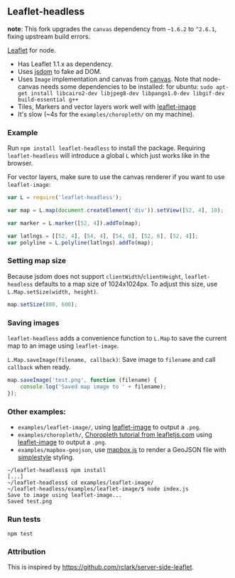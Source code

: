 Leaflet-headless
----------------

**note**: This fork upgrades the `canvas` dependency from `~1.6.2` to `^2.6.1`, fixing upstream build errors.

[Leaflet](http://leafletjs.com) for node.


 - Has Leaflet 1.1.x as dependency.
 - Uses [jsdom](https://github.com/tmpvar/jsdom) to fake ad DOM.
 - Uses `Image` implementation and canvas from [canvas](https://github.com/LearnBoost/node-canvas).
   Note that node-canvas needs some dependencies to be installed: for ubuntu: `sudo apt-get install libcairo2-dev libjpeg8-dev libpango1.0-dev libgif-dev build-essential g++`
 - Tiles, Markers and vector layers work well with [leaflet-image](https://github.com/mapbox/leaflet-image)
 - It's slow (~4s for the `examples/choropleth/` on my machine).


### Example

Run `npm install leaflet-headless` to install the package. Requiring `leaflet-headless` will introduce a global `L` which just works like in the browser.

For vector layers, make sure to use the canvas renderer if you want to use `leaflet-image`:

```JavaScript
var L = require('leaflet-headless');

var map = L.map(document.createElement('div')).setView([52, 4], 10);

var marker = L.marker([52, 4]).addTo(map);

var latlngs = [[52, 4], [54, 4], [54, 6], [52, 6], [52, 4]];
var polyline = L.polyline(latlngs).addTo(map);
```

### Setting map size

Because jsdom does not support `clientWidth`/`clientHeight`, `leaflet-headless` defaults to a map size of 1024x1024px. To adjust this size, use `L.Map.setSize(width, height)`.

```JavaScript
map.setSize(800, 600);
```

### Saving images

`leaflet-headless` adds a convenience function to `L.Map` to save the current map to an image using `leaflet-image`.

`L.Map.saveImage(filename, callback)`: Save image to `filename` and call `callback` when ready.

```JavaScript
map.saveImage('test.png', function (filename) {
    console.log('Saved map image to ' + filename);
});
```

### Other examples:
 - `examples/leaflet-image/`, using [leaflet-image](https://github.com/mapbox/leaflet-image) to output a `.png`.
 - `examples/choropleth/`, [Choropleth tutorial from leafletjs.com](http://leafletjs.com/examples/choropleth.html) using [leaflet-image](https://github.com/mapbox/leaflet-image) to output a `.png`.
 - `examples/mapbox-geojson`, use [mapbox.js](https://github.com/mapbox/mapbox.js) to render a GeoJSON file with [simplestyle](https://github.com/mapbox/simplestyle-spec) styling.

```
~/leaflet-headless$ npm install
[...]
~/leaflet-headless$ cd examples/leaflet-image/
~/leaflet-headless/examples/leaflet-image/$ node index.js
Save to image using leaflet-image...
Saved test.png
```

### Run tests

`npm test`

### Attribution
This is inspired by https://github.com/rclark/server-side-leaflet.

